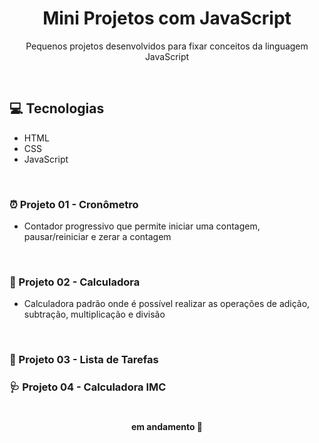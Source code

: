 <h1 align="center">Mini Projetos com JavaScript</h1>

<p align="center">Pequenos projetos desenvolvidos para fixar conceitos da linguagem JavaScript</p>
<br>

## 💻 Tecnologias 
- HTML
- CSS
- JavaScript

<br>

### ⏰ Projeto 01 - Cronômetro
- Contador progressivo que permite iniciar uma contagem, pausar/reiniciar e zerar a contagem

<br>

### 🧮 Projeto 02 - Calculadora
- Calculadora padrão onde é possível realizar as operações de adição, subtração, multiplicação e divisão 

<br>

### 📝 Projeto 03 - Lista de Tarefas 
### 🩺 Projeto 04 - Calculadora IMC

#
<h4 align="center"> 
em andamento 🚧
</h4>

